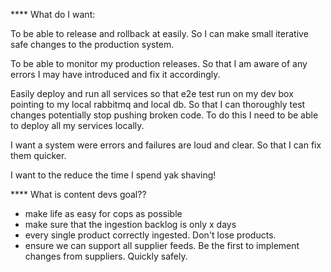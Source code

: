 **** What do I want:

To be able to release and rollback at easily. So I can make small iterative safe changes to the production system.

To be able to monitor my production releases. So that I am aware of any errors I may have introduced and fix it accordingly.

Easily deploy and run all services so that e2e test run on my dev box pointing to my local rabbitmq and local db. So that I can thoroughly test changes potentially stop pushing broken code. To do this I need to be able to deploy all my services locally.

I want a system were errors and failures are loud and clear. So that I can fix them quicker.

I want to the reduce the time I spend yak shaving!

**** What is content devs goal??
* make life as easy for cops as possible
* make sure that the ingestion backlog is only x days
* every single product correctly ingested. Don't lose products.
* ensure we can support all supplier feeds. Be the first to implement changes from suppliers. Quickly safely.
